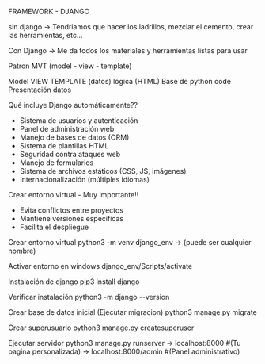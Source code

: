 FRAMEWORK - DJANGO

sin django -> Tendriamos que hacer los ladrillos, mezclar el cemento, crear
las herramientas, etc...

Con Django -> Me da todos los materiales y herramientas listas para usar

Patron MVT (model - view - template)

Model VIEW TEMPLATE
(datos) lógica (HTML)
Base de python code Presentación
datos

Qué incluye Django automáticamente??

- Sistema de usuarios y autenticación
- Panel de administración web
- Manejo de bases de datos (ORM)
- Sistema de plantillas HTML
- Seguridad contra ataques web
- Manejo de formularios
- Sistema de archivos estáticos (CSS, JS, imágenes)
- Internacionalización (múltiples idiomas)

Crear entorno virtual - Muy importante!!

- Evita conflictos entre proyectos
- Mantiene versiones específicas
- Facilita el despliegue

Crear entorno virtual
python3 -m venv django_env -> (puede ser cualquier nombre)

Activar entorno en windows
django_env/Scripts/activate

Instalación de django
pip3 install django

Verificar instalación
python3 -m django --version

Crear base de datos inicial (Ejecutar migracion)
python3 manage.py migrate

Crear superusuario
python3 manage.py createsuperuser

Ejecutar servidor
python3 manage.py runserver
-> localhost:8000 #(Tu pagina personalizada)
-> localhost:8000/admin #(Panel administrativo)
